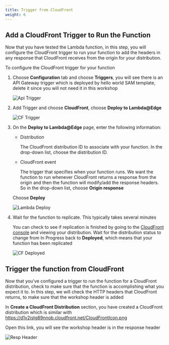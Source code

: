 ```yaml
---
title: Trigger from CloudFront 
weight: 6
---
```


## Add a CloudFront Trigger to Run the Function

Now that you have tested the Lambda function, in this step, you will configure the CloudFront trigger to run your function to add the headers in any response that CloudFront receives from the origin for your distribution.

To configure the CloudFront trigger for your function
1. Choose **Configuration** tab and choose **Triggers**, you will see there is an API Gateway trigger which is deployed by hello world SAM template, delete it since you will not need it in this workshop

   ![Api Trigger](/images/api_trigger.png)

2. Add Trigger and choose **CloudFront**, choose **Deploy to Lambda@Edge**

   ![CF Trigger](/images/CF_trigger.png)

3. On the **Deploy to Lambda@Edge** page, enter the following information:
   
   - Distribution
   
     The CloudFront distribution ID to associate with your function. In the drop-down list, choose the distribution ID.
   
   - CloudFront event

     The trigger that specifies when your function runs. We want the function to run whenever CloudFront returns a response from the origin and then the function will modify/add the response headers. So in the drop-down list, choose **Origin response**

   Choose **Deploy**
   
   ![Lambda Deploy](/images/lambda_deploy.png)

4. Wait for the function to replicate. This typically takes several minutes
   
   You can check to see if replication is finished by going to the [CloudFront console](https://console.aws.amazon.com/cloudfront/) and viewing your distribution. Wait for the distribution status to change from In Progress back to **Deployed**, which means that your function has been replicated

   ![CF Deployed](/images/cf_deployed.png)


## Trigger the function from CloudFront

Now that you've configured a trigger to run the function for a CloudFront distribution, check to make sure that the function is accomplishing what you expect it to. In this step, we will check the HTTP headers that CloudFront returns, to make sure that the workshop header is added

In **Create a CloudFront Distribution** section, you have created a CloudFront distribution which is similar with https://d1v2jstg89nnob.cloudfront.net/CloudFrontIcon.png

Open this link, you will see the workshop header is in the response header

![Resp Header](/images/resp_header.png)



